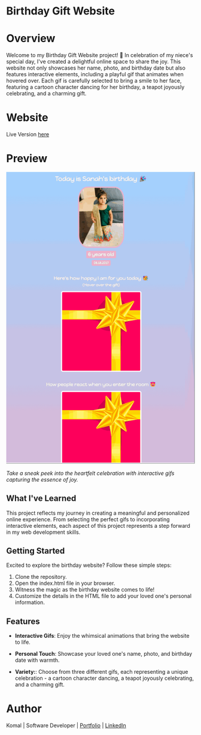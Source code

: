 # **Birthday Gift Website**

# Overview

Welcome to my Birthday Gift Website project! 🎉 In celebration of my niece's special day, I've created a delightful online space to share the joy. This website not only showcases her name, photo, and birthday date but also features interactive elements, including a playful gif that animates when hovered over. Each gif is carefully selected to bring a smile to her face, featuring a cartoon character dancing for her birthday,  a teapot joyously celebrating, and a charming gift.

# Website

Live Version [here](https://birthdaygiftsite03.netlify.app/)

# Preview

<img src = "images\businessGiftSite.gif">

_Take a sneak peek into the heartfelt celebration with interactive gifs capturing the essence of joy._

## What I've Learned

This project reflects my journey in creating a meaningful and personalized online experience. From selecting the perfect gifs to incorporating interactive elements, each aspect of this project represents a step forward in my web development skills.

## Getting Started

Excited to explore the birthday website? Follow these simple steps:

1. Clone the repository.
2. Open the index.html file in your browser.
3. Witness the magic as the birthday website comes to life!
4. Customize the details in the HTML file to add your loved one's personal information.

## Features

- **Interactive Gifs**: Enjoy the whimsical animations that bring the website to life.

- **Personal Touch**: Showcase your loved one's name, photo, and birthday date with warmth.

- **Variety:**: Choose from three different gifs, each representing a unique celebration - a cartoon character dancing, a teapot joyously celebrating, and a charming gift.

# Author

Komal | Software Developer | [Portfolio](https://kaurkomal.com/) | [LinkedIn](https://www.linkedin.com/in/hssa03/)
